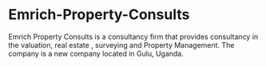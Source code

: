 # Emrich-Property-Consults
Emrich Property Consults is a consultancy firm that provides consultancy in the valuation, real estate , surveying and Property Management. The company is a new company located in Gulu, Uganda.
